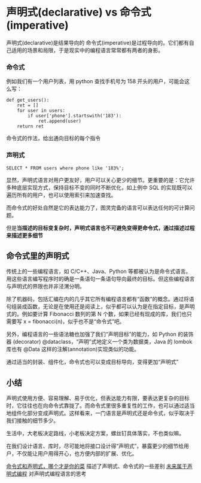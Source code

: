 # 声明式(declarative) vs 命令式(imperative)

声明式(declarative)是结果导向的
命令式(imperative)是过程导向的。它们都有自己适用的场景和局限，于是现实中的编程语言常常都有两者的身影。

### 命令式
例如我们有一个用户列表，用 python 查找手机号为 158 开头的用户，可能会这么写：
```
def get_users():
    ret = []
    for user in users:
        if user['phone'].startswith('183'):
            ret.append(user)
    return ret
```
命令式的作法，给出通向目标的每个指令

### 声明式
```
SELECT * FROM users where phone like '183%';
```

显然，声明式语言对用户更友好，用户可以关心更少的细节。更重要的是：它允许多种底层实现方式，保持目标不变的同时不断优化，如上例中 SQL 的实现既可以遍历所有的用户，也可以使用索引来加速查找。

而命令式的好处自然是它的表达能力了，图灵完备的语言可以表达任何的可计算问题。

但是**当描述的目标变复杂时，声明式语言也不可避免变得更命令式，通过描述过程来描述更多细节**

## 命令式里的声明式
传统上的一些编程语言，如 C/C++、Java、Python 等都被认为是命令式语言。用这些语言编写程序时的确是一条语句一条语句导向最终的目标。但这些编程语言与声明式的界限也并非泾渭分明。

除了机器码，包括汇编在内的几乎其它所有编程语言都有“函数”的概念。通过将语句组装成函数，无论是在使用还是阅读上，似乎都可以认为是在指定目标，是声明式的。例如要计算 Fibonacci 数列的第 N 个数，如果已经有现成的库，我们也只需要写 x = fibonacci(n)，似乎也不是“命令式”吧。

另外，编程语言的一些语法糖也加强了我们“声明目标”的能力，如 Python 的装饰器 (decorator) @dataclass，“声明”式地定义一个类为数据类，Java 的 lombok 库也有 @Data 这样的注解(annotation)实现类似的功能。

通过适当的封装、组件化，命令式也可以变成目标导向，变得更加“声明式”

## 小结

声明式使用方便、容易理解、易于优化，但表达能力有限，要表达更复杂的目标时，它往往也在向命令式靠拢了。而命令式里很多重复性的工作，也可以通过适当地组件化部分变成声明式。这样看来，一门语言是声明式还是命令式，似乎取决于我们接触的细节多少。

生活中，大老板决定路线，小老板决定方案，螺丝钉具体落实，不也类似嘛。

在我们设计语言、库时，尽可能地将接口设计得“声明式”，暴露更少的细节给用户，不仅能让用户用得开心，也方便内部的扩展、优化。

[命令式和声明式，哪个才是你的菜](https://cloud.tencent.com/developer/article/1080886) 描述了声明式、命令式的一些差别
[未来属于声明式编程](https://djyde.github.io/blog/declarative-programming-is-the-future/) 对声明式编程语言的思考